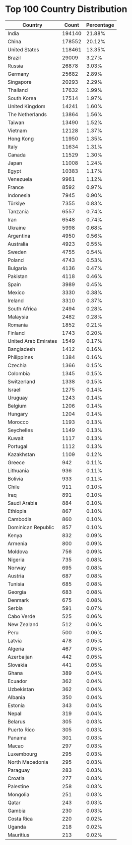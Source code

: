# Top 100 Country Distribution
| Country | Count | Percentage |
|----|----|----|
| India | 194140 | 21.88% |
| China | 178552 | 20.12% |
| United States | 118461 | 13.35% |
| Brazil | 29009 | 3.27% |
| Russia | 26878 | 3.03% |
| Germany | 25682 | 2.89% |
| Singapore | 20293 | 2.29% |
| Thailand | 17632 | 1.99% |
| South Korea | 17514 | 1.97% |
| United Kingdom | 14241 | 1.60% |
| The Netherlands | 13864 | 1.56% |
| Taiwan | 13490 | 1.52% |
| Vietnam | 12128 | 1.37% |
| Hong Kong | 11950 | 1.35% |
| Italy | 11634 | 1.31% |
| Canada | 11529 | 1.30% |
| Japan | 11008 | 1.24% |
| Egypt | 10383 | 1.17% |
| Venezuela | 9961 | 1.12% |
| France | 8592 | 0.97% |
| Indonesia | 7945 | 0.90% |
| Türkiye | 7355 | 0.83% |
| Tanzania | 6557 | 0.74% |
| Iran | 6548 | 0.74% |
| Ukraine | 5998 | 0.68% |
| Argentina | 4950 | 0.56% |
| Australia | 4923 | 0.55% |
| Sweden | 4755 | 0.54% |
| Poland | 4743 | 0.53% |
| Bulgaria | 4136 | 0.47% |
| Pakistan | 4118 | 0.46% |
| Spain | 3989 | 0.45% |
| Mexico | 3330 | 0.38% |
| Ireland | 3310 | 0.37% |
| South Africa | 2494 | 0.28% |
| Malaysia | 2482 | 0.28% |
| Romania | 1852 | 0.21% |
| Finland | 1743 | 0.20% |
| United Arab Emirates | 1549 | 0.17% |
| Bangladesh | 1412 | 0.16% |
| Philippines | 1384 | 0.16% |
| Czechia | 1366 | 0.15% |
| Colombia | 1345 | 0.15% |
| Switzerland | 1338 | 0.15% |
| Israel | 1275 | 0.14% |
| Uruguay | 1243 | 0.14% |
| Belgium | 1206 | 0.14% |
| Hungary | 1204 | 0.14% |
| Morocco | 1193 | 0.13% |
| Seychelles | 1149 | 0.13% |
| Kuwait | 1117 | 0.13% |
| Portugal | 1112 | 0.13% |
| Kazakhstan | 1109 | 0.12% |
| Greece | 942 | 0.11% |
| Lithuania | 936 | 0.11% |
| Bolivia | 933 | 0.11% |
| Chile | 911 | 0.10% |
| Iraq | 891 | 0.10% |
| Saudi Arabia | 884 | 0.10% |
| Ethiopia | 867 | 0.10% |
| Cambodia | 860 | 0.10% |
| Dominican Republic | 857 | 0.10% |
| Kenya | 832 | 0.09% |
| Armenia | 800 | 0.09% |
| Moldova | 756 | 0.09% |
| Nigeria | 735 | 0.08% |
| Norway | 695 | 0.08% |
| Austria | 687 | 0.08% |
| Tunisia | 685 | 0.08% |
| Georgia | 683 | 0.08% |
| Denmark | 675 | 0.08% |
| Serbia | 591 | 0.07% |
| Cabo Verde | 525 | 0.06% |
| New Zealand | 512 | 0.06% |
| Peru | 500 | 0.06% |
| Latvia | 478 | 0.05% |
| Algeria | 467 | 0.05% |
| Azerbaijan | 442 | 0.05% |
| Slovakia | 441 | 0.05% |
| Ghana | 389 | 0.04% |
| Ecuador | 362 | 0.04% |
| Uzbekistan | 362 | 0.04% |
| Albania | 350 | 0.04% |
| Estonia | 343 | 0.04% |
| Nepal | 319 | 0.04% |
| Belarus | 305 | 0.03% |
| Puerto Rico | 305 | 0.03% |
| Panama | 301 | 0.03% |
| Macao | 297 | 0.03% |
| Luxembourg | 295 | 0.03% |
| North Macedonia | 295 | 0.03% |
| Paraguay | 283 | 0.03% |
| Croatia | 277 | 0.03% |
| Palestine | 258 | 0.03% |
| Mongolia | 251 | 0.03% |
| Qatar | 243 | 0.03% |
| Gambia | 230 | 0.03% |
| Costa Rica | 220 | 0.02% |
| Uganda | 218 | 0.02% |
| Mauritius | 213 | 0.02% |
